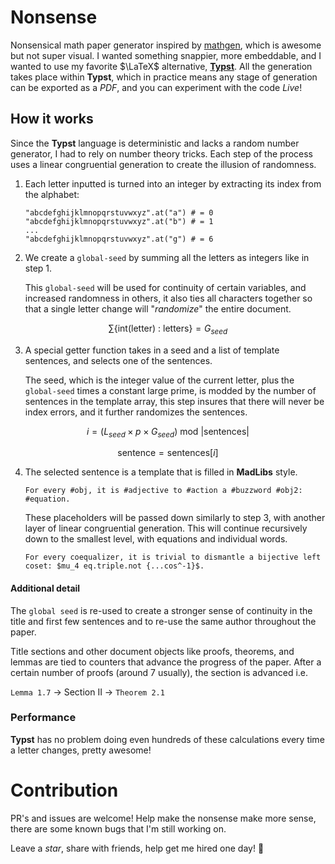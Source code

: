 # Nonsense

Nonsensical math paper generator inspired by
[mathgen](https://thatsmathematics.com/mathgen/), which is awesome but not super visual. I wanted something snappier, more embeddable, and I wanted to use my favorite $\LaTeX$ alternative, [**Typst**](https://typst.app). All the generation takes place within **Typst**, which in practice means any stage of generation can be exported as a *PDF*, and you can experiment with the code *Live*!  

## How it works
Since the **Typst** language is deterministic and lacks a random number generator, I had to rely on number theory tricks. Each step of the process uses a linear congruential generation to create the illusion of randomness.  

1. Each letter inputted is turned into an integer by extracting its index from the alphabet: 

    ```typ 
    "abcdefghijklmnopqrstuvwxyz".at("a") # = 0
    "abcdefghijklmnopqrstuvwxyz".at("b") # = 1
    ...
    "abcdefghijklmnopqrstuvwxyz".at("g") # = 6
    ```

2. We create a `global-seed` by summing all the letters as integers like in step 1.

    This `global-seed` will be used for continuity of certain variables, and increased randomness in others, it also ties all characters together so that a single letter change will "_randomize_" the entire document.

$$\sum \{\text{int(letter) : letters}\} = G_{seed}$$

3. A special getter function takes in a seed and a list of template sentences, and selects one of the sentences. 

    The seed, which is the integer value of the current letter, plus the `global-seed` times a constant large prime, is modded by the number of sentences in the template array, this step insures that there will never be index errors, and it further randomizes the sentences.  

$$i = (L_{seed} \times p \times G_{seed} ) \ \mathrm{mod}\  |\text{sentences}|$$ 

$$\text{sentence} = \text{sentences}[i]$$

4. The selected sentence is a template that is filled in **MadLibs** style. 

    ```typ
    For every #obj, it is #adjective to #action a #buzzword #obj2: #equation.
    ```
    These placeholders will be passed down similarly to step 3, with another layer of linear congruential generation. This will continue recursively down to the smallest level, with equations and individual words.
    ```typ
    For every coequalizer, it is trivial to dismantle a bijective left
    coset: $mu_4 eq.triple.not {...cos^-1}$.
    ```

#### Additional detail
The `global seed` is re-used to create a stronger sense of continuity in the title and first few sentences and to re-use the same author throughout the paper. 

Title sections and other document objects like proofs, theorems, and lemmas are tied to counters that advance the progress of the paper. After a certain number of proofs (around 7 usually), the section is advanced i.e.

`Lemma 1.7` → Section II → `Theorem 2.1` 

### Performance
**Typst** has no problem doing even hundreds of these calculations every time a letter changes, pretty awesome!

# Contribution

PR's and issues are welcome! Help make the nonsense make more sense, there are some known bugs that I'm still working on. 

Leave a *star*, share with friends, help get me hired one day! 🙏

